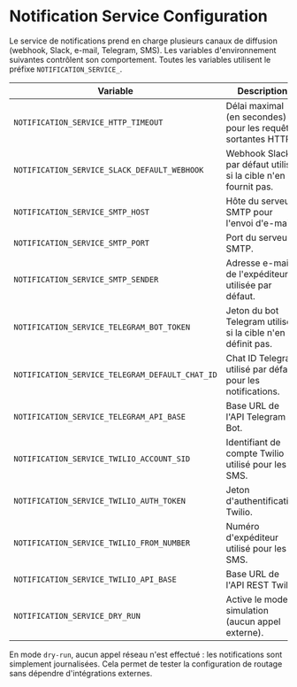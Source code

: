 # Notification Service Configuration

Le service de notifications prend en charge plusieurs canaux de diffusion (webhook, Slack, e-mail, Telegram, SMS).
Les variables d'environnement suivantes contrôlent son comportement. Toutes les variables utilisent le préfixe `NOTIFICATION_SERVICE_`.

| Variable | Description | Défaut |
| --- | --- | --- |
| `NOTIFICATION_SERVICE_HTTP_TIMEOUT` | Délai maximal (en secondes) pour les requêtes sortantes HTTP. | `5.0` |
| `NOTIFICATION_SERVICE_SLACK_DEFAULT_WEBHOOK` | Webhook Slack par défaut utilisé si la cible n'en fournit pas. | `""` |
| `NOTIFICATION_SERVICE_SMTP_HOST` | Hôte du serveur SMTP pour l'envoi d'e-mails. | `"localhost"` |
| `NOTIFICATION_SERVICE_SMTP_PORT` | Port du serveur SMTP. | `25` |
| `NOTIFICATION_SERVICE_SMTP_SENDER` | Adresse e-mail de l'expéditeur utilisée par défaut. | `None` |
| `NOTIFICATION_SERVICE_TELEGRAM_BOT_TOKEN` | Jeton du bot Telegram utilisé si la cible n'en définit pas. | `""` |
| `NOTIFICATION_SERVICE_TELEGRAM_DEFAULT_CHAT_ID` | Chat ID Telegram utilisé par défaut pour les notifications. | `""` |
| `NOTIFICATION_SERVICE_TELEGRAM_API_BASE` | Base URL de l'API Telegram Bot. | `"https://api.telegram.org"` |
| `NOTIFICATION_SERVICE_TWILIO_ACCOUNT_SID` | Identifiant de compte Twilio utilisé pour les SMS. | `""` |
| `NOTIFICATION_SERVICE_TWILIO_AUTH_TOKEN` | Jeton d'authentification Twilio. | `""` |
| `NOTIFICATION_SERVICE_TWILIO_FROM_NUMBER` | Numéro d'expéditeur utilisé pour les SMS. | `""` |
| `NOTIFICATION_SERVICE_TWILIO_API_BASE` | Base URL de l'API REST Twilio. | `"https://api.twilio.com"` |
| `NOTIFICATION_SERVICE_DRY_RUN` | Active le mode simulation (aucun appel externe). | `True` |

En mode `dry-run`, aucun appel réseau n'est effectué : les notifications sont simplement journalisées.
Cela permet de tester la configuration de routage sans dépendre d'intégrations externes.
